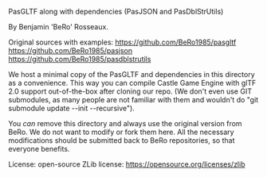 PasGLTF along with dependencies (PasJSON and PasDblStrUtils)

By Benjamin 'BeRo' Rosseaux.

Original sources with examples:
  https://github.com/BeRo1985/pasgltf
  https://github.com/BeRo1985/pasjson
  https://github.com/BeRo1985/pasdblstrutils

We host a minimal copy of the PasGLTF and dependencies in this directory
as a convenience. This way you can compile Castle Game Engine with glTF 2.0
support out-of-the-box after cloning our repo.
(We don't even use GIT submodules, as many people are not familiar with them
and wouldn't do "git submodule update --init --recursive").

You *can* remove this directory and always use the original version from BeRo.
We do not want to modify or fork them here.
All the necessary modifications should be submitted back to BeRo repositories,
so that everyone benefits.

License: open-source ZLib license: https://opensource.org/licenses/zlib
